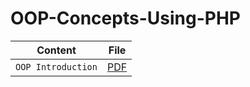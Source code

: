 # OOP-Concepts-Using-PHP

| Content              | File           | 
| ------------------|:-------------:| 
| `OOP Introduction`  |[PDF](https://github.com/Abdelrahman-Abdullah/OOP-Concepts-Using-PHP/blob/master/OOP%20Introduction.pdf) |
